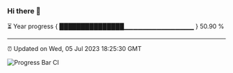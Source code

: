 ### Hi there 👋

⏳ Year progress { ███████████████▁▁▁▁▁▁▁▁▁▁▁▁▁▁▁ } 50.90 %

---

⏰ Updated on Wed, 05 Jul 2023 18:25:30 GMT

![Progress Bar CI](https://github.com/ZhaoGui/ZhaoGui/workflows/Progress%20Bar%20CI/badge.svg)
